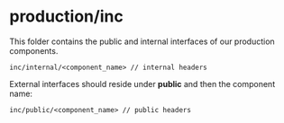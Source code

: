 # production/inc
This folder contains the public and internal interfaces of our production components.
```
inc/internal/<component_name> // internal headers
```

External interfaces should reside under **public** and then the component name:
```
inc/public/<component_name> // public headers
```
